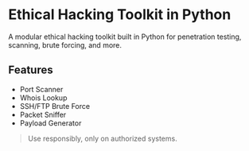 # Ethical Hacking Toolkit in Python

A modular ethical hacking toolkit built in Python for penetration testing, scanning, brute forcing, and more.

## Features
- Port Scanner
- Whois Lookup
- SSH/FTP Brute Force
- Packet Sniffer
- Payload Generator

> Use responsibly, only on authorized systems.

